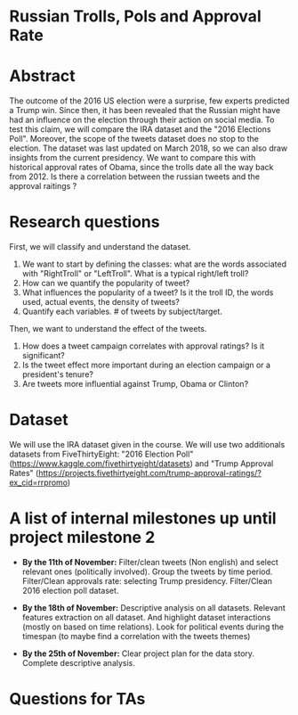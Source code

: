 # Russian Trolls, Pols and Approval Rate

# Abstract
The outcome of the 2016 US election were a surprise, few experts predicted a Trump win. Since then, it has been revealed that the Russian might have had an influence on the election through their action on social media. To test this claim, we will compare the IRA dataset and the "2016 Elections Poll". Moreover, the scope of the tweets dataset does no stop to the election. The dataset was last updated on March 2018, so we can also draw insights from the current presidency. We want to compare this with historical approval rates of Obama, since the trolls date all the way back from 2012. Is there a correlation between the russian tweets and the approval raitings ?


# Research questions
First, we will classify and understand the dataset.
1. We want to start by defining the classes: what are the words associated with "RightTroll" or "LeftTroll". What is a typical right/left troll? 
2. How can we quantify the popularity of tweet?
3. What influences the popularity of a tweet? Is it the troll ID, the words used, actual events, the density of tweets?
4. Quantify each variables. # of tweets by subject/target.

Then, we want to understand the effect of the tweets.
1. How does a tweet campaign correlates with approval ratings? Is it significant?
2. Is the tweet effect more important during an election campaign or a president's tenure?
3. Are tweets more influential against Trump, Obama or Clinton?


# Dataset
We will use the IRA dataset given in the course.
We will use two additionals datasets from FiveThirtyEight: "2016 Election Poll" (https://www.kaggle.com/fivethirtyeight/datasets) and "Trump Approval Rates" (https://projects.fivethirtyeight.com/trump-approval-ratings/?ex_cid=rrpromo)

# A list of internal milestones up until project milestone 2
* **By the 11th of November:** Filter/clean tweets (Non english) and select relevant ones (politically involved). Group the tweets by time period. Filter/Clean approvals rate: selecting Trump presidency. Filter/Clean 2016 election poll dataset. 

* **By the 18th of November:** Descriptive analysis on all datasets. Relevant features extraction on all dataset. And highlight dataset interactions (mostly on based on time relations). 
Look for political events during the timespan (to maybe find a correlation with the tweets themes)

* **By the 25th of November:** Clear project plan for the data story. Complete descriptive analysis.

# Questions for TAs
